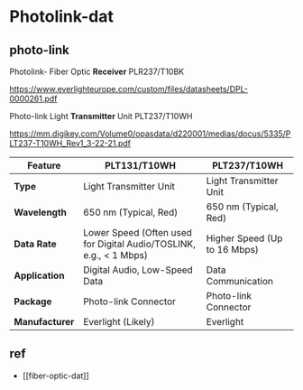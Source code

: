 
# Photolink-dat

## photo-link 

Photolink- Fiber Optic **Receiver** PLR237/T10BK 

https://www.everlighteurope.com/custom/files/datasheets/DPL-0000261.pdf

Photo-link Light **Transmitter** Unit PLT237/T10WH

https://mm.digikey.com/Volume0/opasdata/d220001/medias/docus/5335/PLT237-T10WH_Rev1_3-22-21.pdf


| Feature         | PLT131/T10WH                     | PLT237/T10WH                     |
|-----------------|----------------------------------|----------------------------------|
| **Type**        | Light Transmitter Unit           | Light Transmitter Unit           |
| **Wavelength**  | 650 nm (Typical, Red)            | 650 nm (Typical, Red)            |
| **Data Rate**   | Lower Speed (Often used for Digital Audio/TOSLINK, e.g., < 1 Mbps) | Higher Speed (Up to 16 Mbps)     |
| **Application** | Digital Audio, Low-Speed Data    | Data Communication             |
| **Package**     | Photo-link Connector             | Photo-link Connector             |
| **Manufacturer**| Everlight (Likely)               | Everlight                        |

## ref 

- [[fiber-optic-dat]]